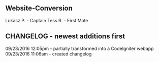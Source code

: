 ## Website-Conversion

Lukasz P. - Captain
Tess R. - First Mate

CHANGELOG - newest additions first
--------------------------------------
09/23/2016 12:05pm - partially transformed into a CodeIgniter webapp
09/23/2016 11:06am - created changelog
